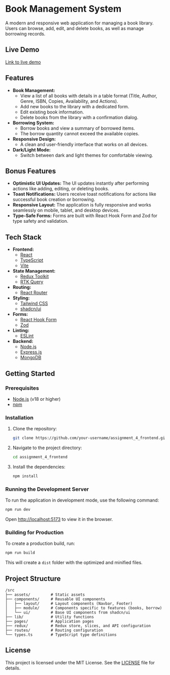 # Book Management System

A modern and responsive web application for managing a book library. Users can browse, add, edit, and delete books, as well as manage borrowing records.

## Live Demo

[Link to live demo]() <!-- Add your live demo link here -->

## Features

- **Book Management:**
  - View a list of all books with details in a table format (Title, Author, Genre, ISBN, Copies, Availability, and Actions).
  - Add new books to the library with a dedicated form.
  - Edit existing book information.
  - Delete books from the library with a confirmation dialog.
- **Borrowing System:**
  - Borrow books and view a summary of borrowed items.
  - The borrow quantity cannot exceed the available copies.
- **Responsive Design:**
  - A clean and user-friendly interface that works on all devices.
- **Dark/Light Mode:**
  - Switch between dark and light themes for comfortable viewing.

## Bonus Features

- **Optimistic UI Updates:** The UI updates instantly after performing actions like adding, editing, or deleting books.
- **Toast Notifications:** Users receive toast notifications for actions like successful book creation or borrowing.
- **Responsive Layout:** The application is fully responsive and works seamlessly on mobile, tablet, and desktop devices.
- **Type-Safe Forms:** Forms are built with React Hook Form and Zod for type safety and validation.

## Tech Stack

- **Frontend:**
  - [React](https://reactjs.org/)
  - [TypeScript](https://www.typescriptlang.org/)
  - [Vite](https://vitejs.dev/)
- **State Management:**
  - [Redux Toolkit](https://redux-toolkit.js.org/)
  - [RTK Query](https://redux-toolkit.js.org/rtk-query/)
- **Routing:**
  - [React Router](https://reactrouter.com/)
- **Styling:**
  - [Tailwind CSS](https://tailwindcss.com/)
  - [shadcn/ui](https://ui.shadcn.com/)
- **Forms:**
  - [React Hook Form](https://react-hook-form.com/)
  - [Zod](https://zod.dev/)
- **Linting:**
  - [ESLint](https://eslint.org/)
- **Backend:**
  - [Node.js](https://nodejs.org/)
  - [Express.js](https://expressjs.com/)
  - [MongoDB](https://www.mongodb.com/)

## Getting Started

### Prerequisites

- [Node.js](https://nodejs.org/en/) (v18 or higher)
- [npm](https://www.npmjs.com/)

### Installation

1. Clone the repository:
   ```bash
   git clone https://github.com/your-username/assignment_4_frontend.git
   ```
2. Navigate to the project directory:
   ```bash
   cd assignment_4_frontend
   ```
3. Install the dependencies:
   ```bash
   npm install
   ```

### Running the Development Server

To run the application in development mode, use the following command:

```bash
npm run dev
```

Open [http://localhost:5173](http://localhost:5173) to view it in the browser.

### Building for Production

To create a production build, run:

```bash
npm run build
```

This will create a `dist` folder with the optimized and minified files.

## Project Structure

```
/src
├── assets/         # Static assets
├── components/     # Reusable UI components
│   ├── layout/     # Layout components (Navbar, Footer)
│   ├── module/     # Components specific to features (books, borrow)
│   └── ui/         # Base UI components from shadcn/ui
├── lib/            # Utility functions
├── pages/          # Application pages
├── redux/          # Redux store, slices, and API configuration
├── routes/         # Routing configuration
└── types.ts        # TypeScript type definitions
```

## License

This project is licensed under the MIT License. See the [LICENSE](LICENSE) file for details.